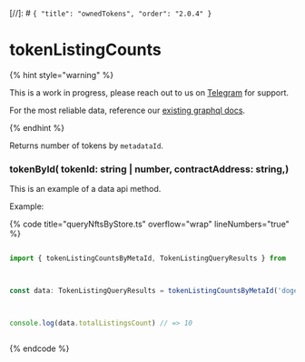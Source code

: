 [//]: # `{ "title": "ownedTokens", "order": "2.0.4" }`

# tokenListingCounts



{% hint style="warning" %}



This is a work in progress, please reach out to us on [Telegram](https://t.me/mintdev) for support.

For the most reliable data, reference our [existing graphql docs](https://docs.mintbase.io/dev/read-data/mintbase-graph).



{% endhint %}




Returns number of tokens by `metadataId`.



### tokenById( tokenId: string | number, contractAddress: string,)



This is an example of a data api method.




Example:



{% code title="queryNftsByStore.ts" overflow="wrap" lineNumbers="true" %}

```typescript

import { tokenListingCountsByMetaId, TokenListingQueryResults } from  '@mintbase/data'



const data: TokenListingQueryResults = tokenListingCountsByMetaId('dogeflower.mintbase1.near%3A5ef2d9b0651172d90dc173af0726b5fc');



console.log(data.totalListingsCount) // => 10



```

{% endcode %}